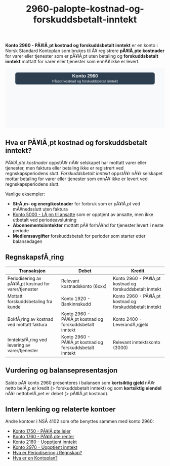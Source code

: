 ﻿---
title: "2960-palopte-kostnad-og-forskuddsbetalt-inntekt"
meta_title: "2960-palopte-kostnad-og-forskuddsbetalt-inntekt"
meta_description: "**Konto 2960 - PÃ¥lÃ¸pt kostnad og forskuddsbetalt inntekt** er en konto i Norsk Standard Kontoplan som brukes til Ã¥ registrere **pÃ¥lÃ¸pte kostnader** for var..."
slug: 2960-palopte-kostnad-og-forskuddsbetalt-inntekt
type: blog
layout: pages/single
---

**Konto 2960 - PÃ¥lÃ¸pt kostnad og forskuddsbetalt inntekt** er en konto i Norsk Standard Kontoplan som brukes til Ã¥ registrere **pÃ¥lÃ¸pte kostnader** for varer eller tjenester som er pÃ¥lÃ¸pt uten betaling og **forskuddsbetalt inntekt** mottatt for varer eller tjenester som ennÃ¥ ikke er levert.

![Illustrasjon av konto 2960 PÃ¥lÃ¸pt kostnad og forskuddsbetalt inntekt](2960-palopte-kostnad-og-forskuddsbetalt-inntekt-image.svg)

## Hva er PÃ¥lÃ¸pt kostnad og forskuddsbetalt inntekt?

*PÃ¥lÃ¸pte kostnader* oppstÃ¥r nÃ¥r selskapet har mottatt varer eller tjenester, men faktura eller betaling ikke er registrert ved regnskapsperiodens slutt.
*Forskuddsbetalt inntekt* oppstÃ¥r nÃ¥r selskapet mottar betaling for varer eller tjenester som ennÃ¥ ikke er levert ved regnskapsperiodens slutt.

Vanlige eksempler:

* **StrÃ¸m- og energikostnader** for forbruk som er pÃ¥lÃ¸pt ved mÃ¥nedsslutt uten faktura
* [Konto 5000 - LÃ¸nn til ansatte](/blogs/kontoplan/5000-lonn-til-ansatte "Konto 5000 - LÃ¸nn til ansatte") som er opptjent av ansatte, men ikke utbetalt ved periodeavslutning
* **Abonnementsinntekter** mottatt pÃ¥ forhÃ¥nd for tjenester levert i neste periode
* **Medlemsavgifter** forskuddsbetalt for perioder som starter etter balansedagen

## RegnskapsfÃ¸ring

| Transaksjon                                          | Debet                                                                      | Kredit                                                          |
|------------------------------------------------------|----------------------------------------------------------------------------|-----------------------------------------------------------------|
| Periodisering av pÃ¥lÃ¸pt kostnad for varer/tjenester  | Relevant kostnadskonto (6xxx)                                              | Konto 2960 - PÃ¥lÃ¸pt kostnad og forskuddsbetalt inntekt          |
| Mottatt forskuddsbetaling fra kunde                  | Konto 1920 - Bankinnskudd                                                  | Konto 2960 - PÃ¥lÃ¸pt kostnad og forskuddsbetalt inntekt          |
| BokfÃ¸ring av kostnad ved mottatt faktura             | Konto 2960 - PÃ¥lÃ¸pt kostnad og forskuddsbetalt inntekt                      | Konto 2400 - LeverandÃ¸rgjeld                                     |
| InntektsfÃ¸ring ved levering av varer/tjenester        | Konto 2960 - PÃ¥lÃ¸pt kostnad og forskuddsbetalt inntekt                      | Relevant inntektskonto (3000)                                   |

## Vurdering og balansepresentasjon

Saldo pÃ¥ konto 2960 presenteres i balansen som **kortsiktig gjeld** nÃ¥r netto belÃ¸p er kredit (> forskuddsbetalt inntekt) og som **kortsiktig eiendel** nÃ¥r nettobelÃ¸pet er debet (> pÃ¥lÃ¸pt kostnad).

## Intern lenking og relaterte kontoer

Andre kontoer i NSÂ 4102 som ofte benyttes sammen med konto 2960:

* [Konto 1750 - PÃ¥lÃ¸pte leier](/blogs/kontoplan/1750-palopte-leier "Konto 1750 - PÃ¥lÃ¸pte leier: RegnskapsfÃ¸ring av pÃ¥lÃ¸pte leiekostnader")
* [Konto 1760 - PÃ¥lÃ¸pte renter](/blogs/kontoplan/1760-palopte-renter "Konto 1760 - PÃ¥lÃ¸pte renter: RegnskapsfÃ¸ring av pÃ¥lÃ¸pte renteutgifter")
* [Konto 2160 - Uopptjent inntekt](/blogs/kontoplan/2160-uopptjent-inntekt "Konto 2160 - Uopptjent inntekt: RegnskapsfÃ¸ring av forskuddsinntekter")
* [Konto 2970 - Uopptjent inntekt](/blogs/kontoplan/2970-uopptjent-inntekt "Konto 2970 - Uopptjent inntekt: RegnskapsfÃ¸ring av uopptjent inntekt")
* [Hva er Periodisering i Regnskap?](/blogs/regnskap/hva-er-periodisering "Hva er Periodisering i Regnskap? Komplett Guide til periodiseringsprinsippet")
* [Hva er en Kontoplan?](/blogs/regnskap/hva-er-kontoplan "Hva er en Kontoplan? Komplett Guide til Kontoplaner i Norsk Regnskap")
